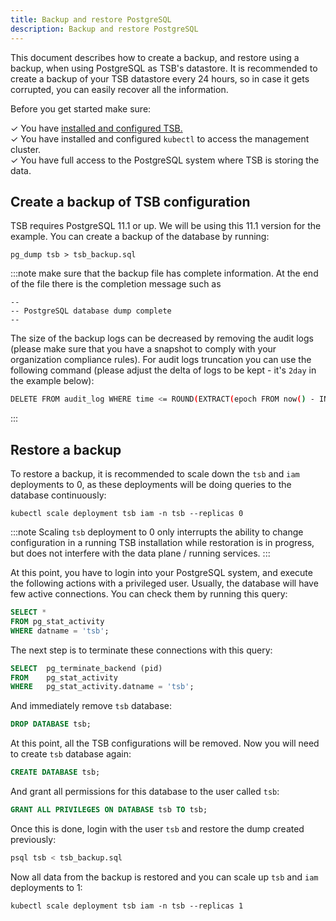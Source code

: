 ```yaml
---
title: Backup and restore PostgreSQL
description: Backup and restore PostgreSQL
---
```


This document describes how to create a backup, and restore using a backup, when using PostgreSQL as TSB's  datastore.
It is recommended to create a backup of your TSB datastore every 24 hours, so in case it gets corrupted, you can easily recover all the information.

Before you get started make sure:

✓ You have [installed and configured TSB.](../setup/self_managed/management-plane-installation)<br />
✓ You have installed and configured `kubectl` to access the management cluster.<br />
✓ You have full access to the PostgreSQL system where TSB is storing the data.

## Create a backup of TSB configuration

TSB requires PostgreSQL 11.1 or up. We will be using this 11.1 version for the example. You can create a backup of the database by running:

```bash{promptUSer: "alice"}
pg_dump tsb > tsb_backup.sql
```
:::note
make sure that the backup file has complete information. At the end of the file there is the completion message such as 

```pre
--
-- PostgreSQL database dump complete
--
```

The size of the backup logs can be decreased by removing the audit logs (please make sure that you have a snapshot to comply with your organization compliance rules). 
For audit logs truncation you can use the following command (please adjust the delta of logs to be kept - it's `2day` in the example below):

```bash
DELETE FROM audit_log WHERE time <= ROUND(EXTRACT(epoch FROM now() - INTERVAL '2day'));
```

:::

## Restore a backup

To restore a backup, it is recommended to scale down the `tsb` and `iam` deployments to 0, as these deployments will be doing queries to the database continuously:
```bash{promptUSer: "alice"}
kubectl scale deployment tsb iam -n tsb --replicas 0
```

:::note
Scaling `tsb` deployment to 0 only interrupts the ability to change configuration in a running TSB installation while restoration is in progress, but does not interfere with the data plane / running services.
:::

At this point, you have to login into your PostgreSQL system, and execute the following actions with a privileged user.
Usually, the database will have few active connections. You can check them by running this query:

```sql
SELECT *
FROM pg_stat_activity
WHERE datname = 'tsb';
```

The next step is to terminate these connections with this query:

```sql
SELECT	pg_terminate_backend (pid)
FROM	pg_stat_activity
WHERE	pg_stat_activity.datname = 'tsb';
```

And immediately remove `tsb` database:

```sql
DROP DATABASE tsb;
```

At this point, all the TSB configurations will be removed. Now you will need to create `tsb` database again:

```sql
CREATE DATABASE tsb;
```

And grant all permissions for this database to the user called `tsb`:

```sql
GRANT ALL PRIVILEGES ON DATABASE tsb TO tsb;
```

Once this is done, login with the user `tsb` and restore the dump created previously:

```sql
psql tsb < tsb_backup.sql
```

Now all data from the backup is restored and you can scale up `tsb` and `iam` deployments to 1:

```bash{promptUSer: "alice"}
kubectl scale deployment tsb iam -n tsb --replicas 1
```

